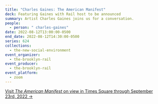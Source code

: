 ```yaml
---
title: "Charles Gaines: The American Manifest"
deck: Featuring Gaines with Rail host to be announced
summary: Artist Charles Gaines joins us for a conversation.
people:
  - person: " charles-gaines"
date: 2022-08-12T13:00:00-0500
end_date: 2022-08-12T14:30:00-0500
series: 624
collections:
  - the-new-social-environment
event_organizer:
  - the-brooklyn-rail
event_producer:
  - the-brooklyn-rail
event_platform:
  - zoom
---
```

[Visit *The American Manifest* on view in Times Square through September 23rd, 2022 →](http://arts.timessquarenyc.org/times-square-arts/projects/at-the-crossroads/the-american-manifest/index.aspx)